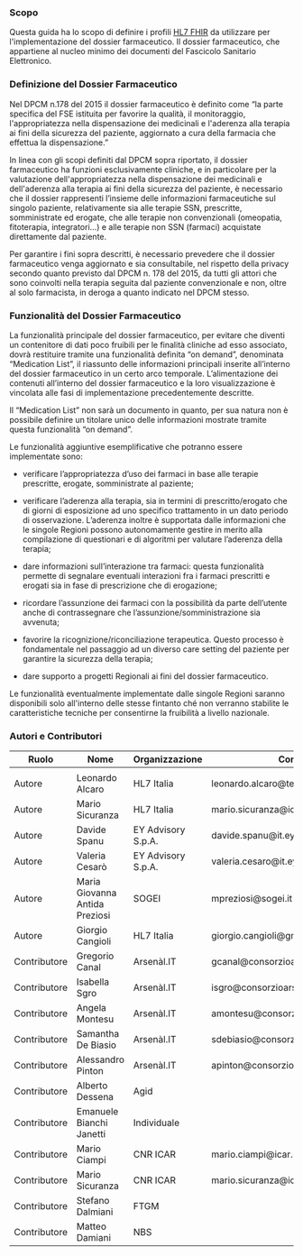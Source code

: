 ### Scopo

Questa guida ha lo scopo di definire i profili [HL7 FHIR](http://hl7.org/fhir) da utilizzare per l'implementazione del dossier farmaceutico. Il dossier farmaceutico, che appartiene al nucleo minimo dei documenti del Fascicolo Sanitario Elettronico.

### Definizione del Dossier Farmaceutico

Nel DPCM n.178 del 2015 il dossier farmaceutico è definito come “la parte specifica del FSE istituita per favorire la qualità, il monitoraggio, l'appropriatezza nella dispensazione dei medicinali e l'aderenza alla terapia ai fini della sicurezza del paziente, aggiornato a cura della farmacia che effettua la dispensazione.”

In linea con gli scopi definiti dal DPCM sopra riportato, il dossier farmaceutico ha funzioni esclusivamente cliniche, e in particolare per la valutazione dell'appropriatezza nella dispensazione dei medicinali e dell'aderenza alla terapia ai fini della sicurezza del paziente, è necessario che il dossier rappresenti l’insieme delle informazioni farmaceutiche sul singolo paziente, relativamente sia alle terapie SSN, prescritte, somministrate ed erogate, che alle terapie non convenzionali (omeopatia, fitoterapia, integratori…) e alle terapie non SSN (farmaci) acquistate direttamente dal paziente.

Per garantire i fini sopra descritti, è necessario prevedere che il dossier farmaceutico venga aggiornato e sia consultabile, nel rispetto della privacy secondo quanto previsto dal DPCM n. 178 del 2015, da tutti gli attori che sono coinvolti nella terapia seguita dal paziente convenzionale e non, oltre al solo farmacista, in deroga a quanto indicato nel DPCM stesso.

### Funzionalità del Dossier Farmaceutico

La funzionalità principale del dossier farmaceutico, per evitare che diventi un contenitore di dati poco fruibili per le finalità cliniche ad esso associato, dovrà restituire tramite una funzionalità definita “on demand”, denominata “Medication List”, il riassunto delle informazioni principali inserite all’interno del dossier farmaceutico in un certo arco temporale. L’alimentazione dei contenuti all’interno del dossier farmaceutico e la loro visualizzazione è vincolata alle fasi di implementazione precedentemente descritte.

Il “Medication List” non sarà un documento in quanto, per sua natura non è possibile definire un titolare unico delle informazioni mostrate tramite questa funzionalità “on demand”.

Le funzionalità aggiuntive esemplificative che potranno essere implementate sono:
  - verificare l’appropriatezza d’uso dei farmaci in base alle terapie prescritte, erogate, somministrate al paziente;

  - verificare l’aderenza alla terapia, sia in termini di prescritto/erogato che di giorni di esposizione ad uno specifico trattamento in un dato periodo di osservazione. L’aderenza inoltre è supportata dalle informazioni che le singole Regioni possono autonomamente gestire in merito alla compilazione di questionari e di algoritmi per valutare l’aderenza della terapia;
  - dare informazioni sull’interazione tra farmaci: questa funzionalità permette di segnalare eventuali interazioni fra i farmaci prescritti e erogati sia in fase di prescrizione che di erogazione;
  - ricordare l’assunzione dei farmaci con la possibilità da parte dell’utente anche di contrassegnare che l’assunzione/somministrazione sia avvenuta;
  - favorire la ricognizione/riconciliazione terapeutica. Questo processo è fondamentale nel passaggio ad un diverso care setting del paziente per garantire la sicurezza della terapia;
  - dare supporto a progetti Regionali ai fini del dossier farmaceutico.  

Le funzionalità eventualmente implementate dalle singole Regioni saranno disponibili solo all'interno delle stesse fintanto ché non verranno stabilite le caratteristiche tecniche per consentirne la fruibilità a livello nazionale.


### Autori e Contributori

<table>
<thead>
<tr class="header">
<th>Ruolo</th>
<th>Nome</th>
<th>Organizzazione</th>
<th>Contatto</th>
</tr>
</thead>
<tbody>
<tr class="even">
<td></td>
<td></td>
<td></td>
<td></td>
</tr>
<tr class="odd">
<td>Autore</td>
<td>Leonardo Alcaro</td>
<td>HL7 Italia</td>
<td>leonardo.alcaro@teamdigitale.governo.it</td>
</tr>
<tr class="even">
<td>Autore</td>
<td>Mario Sicuranza</td>
<td>HL7 Italia</td>
<td>mario.sicuranza@icar.cnr.it</td>
</tr>
<tr class="odd">
<td>Autore</td>
<td>Davide Spanu</td>
<td>EY Advisory S.p.A.</td>
<td>davide.spanu@it.ey.com</td>
</tr>
<tr class="odd">
<td>Autore</td>
<td>Valeria Cesarò</td>
<td>EY Advisory S.p.A.</td>
<td>valeria.cesaro@it.ey.com</td>
</tr>
<tr class="even">
<td>Autore</td>
<td>Maria Giovanna Antida Preziosi</td>
<td>SOGEI</td>
<td>mpreziosi@sogei.it</td>
</tr>
<tr class="odd">
<td>Autore</td>
<td>Giorgio Cangioli</td>
<td>HL7 Italia</td>
<td>giorgio.cangioli@gmail.com</td>
</tr>
<tr class="odd">
<td>Contributore</td>
<td>Gregorio Canal</td>
<td>Arsenàl.IT</td>
<td>gcanal@consorzioarsenal.it</td>
</tr>
<tr class="even">
<td>Contributore</td>
<td>Isabella Sgro</td>
<td>Arsenàl.IT</td>
<td>isgro@consorzioarsenal.it</td>
</tr>
<tr class="odd">
<td>Contributore</td>
<td>Angela Montesu</td>
<td>Arsenàl.IT</td>
<td>amontesu@consorzioarsenal.it</td>
</tr>
<tr class="even">
<td>Contributore</td>
<td>Samantha De Biasio</td>
<td>Arsenàl.IT</td>
<td>sdebiasio@consorzioarsenal.it</td>
</tr>
<tr class="odd">
<td>Contributore</td>
<td>Alessandro Pinton</td>
<td>Arsenàl.IT</td>
<td>apinton@consorzioarsenal.it</td>
</tr>
<tr class="even">
<td>Contributore</td>
<td>Alberto Dessena</td>
<td>Agid</td>
<td></td>
</tr>
<tr class="even">
<td>Contributore</td>
<td>Emanuele Bianchi Janetti</td>
<td>Individuale</td>
<td></td>
</tr>
<tr class="odd">
<td>Contributore</td>
<td>Mario Ciampi</td>
<td>CNR ICAR</td>
<td>mario.ciampi@icar.cnr.it</td>
</tr>
<tr class="even">
<td>Contributore</td>
<td>Mario Sicuranza</td>
<td>CNR ICAR</td>
<td>mario.sicuranza@icar.cnr.it</td>
</tr>
<tr class="odd">
<td>Contributore</td>
<td>Stefano Dalmiani</td>
<td>FTGM</td>
<td></td>
</tr>
<tr class="even">
<td>Contributore</td>
<td>Matteo Damiani</td>
<td>NBS</td>
<td></td>
</tr>
</tbody>
</table>
